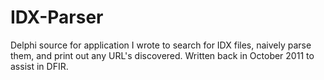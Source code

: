 # IDX-Parser
Delphi source for application I wrote to search for IDX files, naively parse them, and print out any URL's discovered. Written back in October 2011 to assist in DFIR.
